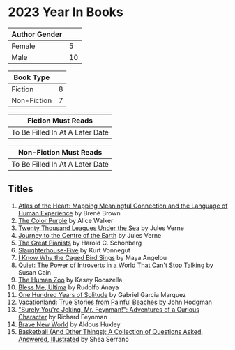 # 2023 Year In Books

|Author Gender||
|-|-|
|Female| 5 |
|Male | 10 |

|Book Type||
|-|-|
|Fiction|8|
|Non-Fiction|7|

|Fiction Must Reads|
|-|
|To Be Filled In At A Later Date|

|Non-Fiction Must Reads|
|-|
|To Be Filled In At A Later Date|

## Titles

1. [Atlas of the Heart: Mapping Meaningful Connection and the Language of Human Experience](https://www.barnesandnoble.com/w/atlas-of-the-heart-bren-brown/1140074986?ean=9780399592553) by Brené Brown
1. [The Color Purple](https://www.barnesandnoble.com/w/color-purple-alice-walker/1100608832?ean=9780143135692) by Alice Walker
1. [Twenty Thousand Leagues Under the Sea](https://www.barnesandnoble.com/w/twenty-thousand-leagues-under-the-sea-jules-verne/1100065464?ean=9780241198773) by Jules Verne
1. [Journey to the Centre of the Earth](https://www.barnesandnoble.com/w/journey-to-the-center-of-the-earth-jules-verne/1100248018?ean=9780451532152) by Jules Verne
1. [The Great Pianists](https://www.barnesandnoble.com/w/great-pianists-from-mozart-to-the-present-harold-c-schonberg/1001189686?ean=9780671638375) by Harold C. Schonberg
1. [Slaughterhouse-Five](https://www.barnesandnoble.com/w/slaughterhouse-five-kurt-vonnegut/1100298143?ean=9780385333849) by Kurt Vonnegut
1. [I Know Why the Caged Bird Sings](https://www.barnesandnoble.com/w/i-know-why-the-caged-bird-sings-maya-angelou/1100392955?ean=9780812980028) by Maya Angelou
1. [Quiet: The Power of Introverts in a World That Can't Stop Talking](https://www.barnesandnoble.com/w/quiet-susan-cain/1101870221?ean=9780307352156) by Susan Cain
1. [The Human Zoo](https://www.barnesandnoble.com/w/the-human-zoo-kasey-rocazella/1139337276?ean=9780578798486) by Kasey Rocazella
1. [Bless Me, Ultima](https://www.barnesandnoble.com/w/bless-me-ultima-rudolfo-a-anaya/1100608829?ean=9780143137221) by Rudolfo Anaya
1. [One Hundred Years of Solitude](https://www.barnesandnoble.com/w/one-hundred-years-of-solitude-gabriel-garc-a-m-rquez/1116668495?ean=9780060883287) by Gabriel Garcia Marquez
1. [Vacationland: True Stories from Painful Beaches](https://www.barnesandnoble.com/w/vacationland-john-hodgman/1126048979?ean=9780735224827) by John Hodgman
1. ["Surely You're Joking, Mr. Feynman!": Adventures of a Curious Character](https://www.barnesandnoble.com/w/surely-youre-joking-mr-feynman-richard-phillips-feynman/1112142471?ean=9780393355628) by Richard Feynman
1. [Brave New World](https://www.barnesandnoble.com/w/brave-new-world-aldous-huxley/1100158848?ean=9780060850524) by Aldous Huxley
1. [Basketball (And Other Things): A Collection of Questions Asked, Answered, Illustrated](https://www.barnesandnoble.com/w/basketball-shea-serrano/1125674823?ean=9781419730368) by Shea Serrano
